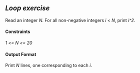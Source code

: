 ## *Loop exercise*

Read an integer *N*. For all non-negative integers *i < N*, print *i^2*.

#### Constraints

*1 <= N <= 20*

#### Output Format

Print *N* lines, one corresponding to each *i*.